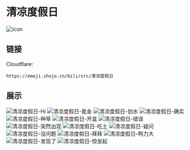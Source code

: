 # 清凉度假日
![icon](https://emoji.shojo.cn/bili/src/清凉度假日/icon.png)
## 链接
Cloudflare:
```
https://emoji.shojo.cn/bili/src/清凉度假日
```
## 展示
![清凉度假日-Hi](https://emoji.shojo.cn/bili/src/清凉度假日/清凉度假日-Hi.png)
![清凉度假日-氪金](https://emoji.shojo.cn/bili/src/清凉度假日/清凉度假日-氪金.png)
![清凉度假日-划水](https://emoji.shojo.cn/bili/src/清凉度假日/清凉度假日-划水.png)
![清凉度假日-确实](https://emoji.shojo.cn/bili/src/清凉度假日/清凉度假日-确实.png)
![清凉度假日-种草](https://emoji.shojo.cn/bili/src/清凉度假日/清凉度假日-种草.png)
![清凉度假日-开盒](https://emoji.shojo.cn/bili/src/清凉度假日/清凉度假日-开盒.png)
![清凉度假日-错误](https://emoji.shojo.cn/bili/src/清凉度假日/清凉度假日-错误.png)
![清凉度假日-突然出现](https://emoji.shojo.cn/bili/src/清凉度假日/清凉度假日-突然出现.png)
![清凉度假日-吃土](https://emoji.shojo.cn/bili/src/清凉度假日/清凉度假日-吃土.png)
![清凉度假日-疑问](https://emoji.shojo.cn/bili/src/清凉度假日/清凉度假日-疑问.png)
![清凉度假日-没问题](https://emoji.shojo.cn/bili/src/清凉度假日/清凉度假日-没问题.png)
![清凉度假日-拜拜](https://emoji.shojo.cn/bili/src/清凉度假日/清凉度假日-拜拜.png)
![清凉度假日-鸭力大](https://emoji.shojo.cn/bili/src/清凉度假日/清凉度假日-鸭力大.png)
![清凉度假日-发现了](https://emoji.shojo.cn/bili/src/清凉度假日/清凉度假日-发现了.png)
![清凉度假日-惊坐起](https://emoji.shojo.cn/bili/src/清凉度假日/清凉度假日-惊坐起.png)
